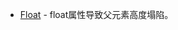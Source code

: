 * [Float](https://github.com/nonelittlesong/study-web/blob/master/CSS/Examples/Float.md) - float属性导致父元素高度塌陷。
